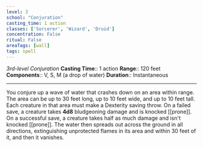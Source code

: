 ```yaml
---
level: 3
school: "Conjuration"
casting_time: 1 action
classes: ['Sorcerer', 'Wizard', 'Druid']
concentration: False
ritual: False
areaTags: [wall]
tags: spell
---
```


_3rd-level Conjuration_
**Casting Time**:: 1 action
**Range**:: 120 feet
**Components**:: V, S, M (a drop of water)
**Duration**:: Instantaneous

---

You conjure up a wave of water that crashes down on an area within range. The area can be up to 30 feet long, up to 10 feet wide, and up to 10 feet tall. Each creature in that area must make a Dexterity saving throw. On a failed save, a creature takes **4d8** bludgeoning damage and is knocked [[prone]]. On a successful save, a creature takes half as much damage and isn't knocked [[prone]]. The water then spreads out across the ground in all directions, extinguishing unprotected flames in its area and within 30 feet of it, and then it vanishes.



